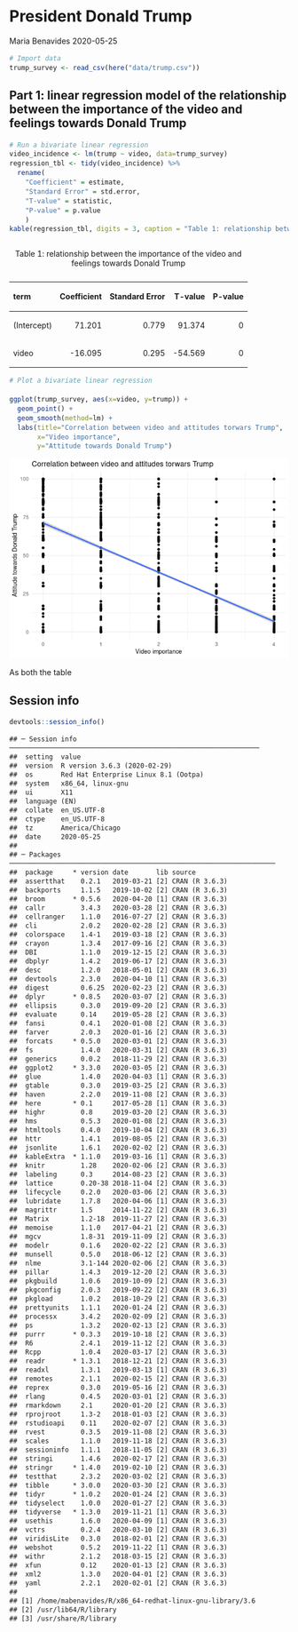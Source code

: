 President Donald Trump
================
Maria Benavides
2020-05-25

``` r
# Import data 
trump_survey <- read_csv(here("data/trump.csv"))
```

## Part 1: linear regression model of the relationship between the importance of the video and feelings towards Donald Trump

``` r
# Run a bivariate linear regression 
video_incidence <- lm(trump ~ video, data=trump_survey)
regression_tbl <- tidy(video_incidence) %>%
  rename(
    "Coefficient" = estimate, 
    "Standard Error" = std.error, 
    "T-value" = statistic, 
    "P-value" = p.value
    )
kable(regression_tbl, digits = 3, caption = "Table 1: relationship between the importance of the video and feelings towards Donald Trump") 
```

<table>

<caption>

Table 1: relationship between the importance of the video and feelings
towards Donald Trump

</caption>

<thead>

<tr>

<th style="text-align:left;">

term

</th>

<th style="text-align:right;">

Coefficient

</th>

<th style="text-align:right;">

Standard Error

</th>

<th style="text-align:right;">

T-value

</th>

<th style="text-align:right;">

P-value

</th>

</tr>

</thead>

<tbody>

<tr>

<td style="text-align:left;">

(Intercept)

</td>

<td style="text-align:right;">

71.201

</td>

<td style="text-align:right;">

0.779

</td>

<td style="text-align:right;">

91.374

</td>

<td style="text-align:right;">

0

</td>

</tr>

<tr>

<td style="text-align:left;">

video

</td>

<td style="text-align:right;">

\-16.095

</td>

<td style="text-align:right;">

0.295

</td>

<td style="text-align:right;">

\-54.569

</td>

<td style="text-align:right;">

0

</td>

</tr>

</tbody>

</table>

``` r
# Plot a bivariate linear regression 

ggplot(trump_survey, aes(x=video, y=trump)) + 
  geom_point() +
  geom_smooth(method=lm) +
  labs(title="Correlation between video and attitudes torwars Trump", 
       x="Video importance", 
       y="Attitude towards Donald Trump")
```

![](trump_files/figure-gfm/linear%20regression-1.png)<!-- -->

As both the
    table

## Session info

``` r
devtools::session_info()
```

    ## ─ Session info ───────────────────────────────────────────────────────────────
    ##  setting  value                               
    ##  version  R version 3.6.3 (2020-02-29)        
    ##  os       Red Hat Enterprise Linux 8.1 (Ootpa)
    ##  system   x86_64, linux-gnu                   
    ##  ui       X11                                 
    ##  language (EN)                                
    ##  collate  en_US.UTF-8                         
    ##  ctype    en_US.UTF-8                         
    ##  tz       America/Chicago                     
    ##  date     2020-05-25                          
    ## 
    ## ─ Packages ───────────────────────────────────────────────────────────────────
    ##  package     * version date       lib source        
    ##  assertthat    0.2.1   2019-03-21 [2] CRAN (R 3.6.3)
    ##  backports     1.1.5   2019-10-02 [2] CRAN (R 3.6.3)
    ##  broom       * 0.5.6   2020-04-20 [1] CRAN (R 3.6.3)
    ##  callr         3.4.3   2020-03-28 [2] CRAN (R 3.6.3)
    ##  cellranger    1.1.0   2016-07-27 [2] CRAN (R 3.6.3)
    ##  cli           2.0.2   2020-02-28 [2] CRAN (R 3.6.3)
    ##  colorspace    1.4-1   2019-03-18 [2] CRAN (R 3.6.3)
    ##  crayon        1.3.4   2017-09-16 [2] CRAN (R 3.6.3)
    ##  DBI           1.1.0   2019-12-15 [2] CRAN (R 3.6.3)
    ##  dbplyr        1.4.2   2019-06-17 [2] CRAN (R 3.6.3)
    ##  desc          1.2.0   2018-05-01 [2] CRAN (R 3.6.3)
    ##  devtools      2.3.0   2020-04-10 [1] CRAN (R 3.6.3)
    ##  digest        0.6.25  2020-02-23 [2] CRAN (R 3.6.3)
    ##  dplyr       * 0.8.5   2020-03-07 [2] CRAN (R 3.6.3)
    ##  ellipsis      0.3.0   2019-09-20 [2] CRAN (R 3.6.3)
    ##  evaluate      0.14    2019-05-28 [2] CRAN (R 3.6.3)
    ##  fansi         0.4.1   2020-01-08 [2] CRAN (R 3.6.3)
    ##  farver        2.0.3   2020-01-16 [2] CRAN (R 3.6.3)
    ##  forcats     * 0.5.0   2020-03-01 [2] CRAN (R 3.6.3)
    ##  fs            1.4.0   2020-03-31 [2] CRAN (R 3.6.3)
    ##  generics      0.0.2   2018-11-29 [2] CRAN (R 3.6.3)
    ##  ggplot2     * 3.3.0   2020-03-05 [2] CRAN (R 3.6.3)
    ##  glue          1.4.0   2020-04-03 [1] CRAN (R 3.6.3)
    ##  gtable        0.3.0   2019-03-25 [2] CRAN (R 3.6.3)
    ##  haven         2.2.0   2019-11-08 [2] CRAN (R 3.6.3)
    ##  here        * 0.1     2017-05-28 [1] CRAN (R 3.6.3)
    ##  highr         0.8     2019-03-20 [2] CRAN (R 3.6.3)
    ##  hms           0.5.3   2020-01-08 [2] CRAN (R 3.6.3)
    ##  htmltools     0.4.0   2019-10-04 [2] CRAN (R 3.6.3)
    ##  httr          1.4.1   2019-08-05 [2] CRAN (R 3.6.3)
    ##  jsonlite      1.6.1   2020-02-02 [2] CRAN (R 3.6.3)
    ##  kableExtra  * 1.1.0   2019-03-16 [1] CRAN (R 3.6.3)
    ##  knitr         1.28    2020-02-06 [2] CRAN (R 3.6.3)
    ##  labeling      0.3     2014-08-23 [2] CRAN (R 3.6.3)
    ##  lattice       0.20-38 2018-11-04 [2] CRAN (R 3.6.3)
    ##  lifecycle     0.2.0   2020-03-06 [2] CRAN (R 3.6.3)
    ##  lubridate     1.7.8   2020-04-06 [1] CRAN (R 3.6.3)
    ##  magrittr      1.5     2014-11-22 [2] CRAN (R 3.6.3)
    ##  Matrix        1.2-18  2019-11-27 [2] CRAN (R 3.6.3)
    ##  memoise       1.1.0   2017-04-21 [2] CRAN (R 3.6.3)
    ##  mgcv          1.8-31  2019-11-09 [2] CRAN (R 3.6.3)
    ##  modelr        0.1.6   2020-02-22 [2] CRAN (R 3.6.3)
    ##  munsell       0.5.0   2018-06-12 [2] CRAN (R 3.6.3)
    ##  nlme          3.1-144 2020-02-06 [2] CRAN (R 3.6.3)
    ##  pillar        1.4.3   2019-12-20 [2] CRAN (R 3.6.3)
    ##  pkgbuild      1.0.6   2019-10-09 [2] CRAN (R 3.6.3)
    ##  pkgconfig     2.0.3   2019-09-22 [2] CRAN (R 3.6.3)
    ##  pkgload       1.0.2   2018-10-29 [2] CRAN (R 3.6.3)
    ##  prettyunits   1.1.1   2020-01-24 [2] CRAN (R 3.6.3)
    ##  processx      3.4.2   2020-02-09 [2] CRAN (R 3.6.3)
    ##  ps            1.3.2   2020-02-13 [2] CRAN (R 3.6.3)
    ##  purrr       * 0.3.3   2019-10-18 [2] CRAN (R 3.6.3)
    ##  R6            2.4.1   2019-11-12 [2] CRAN (R 3.6.3)
    ##  Rcpp          1.0.4   2020-03-17 [2] CRAN (R 3.6.3)
    ##  readr       * 1.3.1   2018-12-21 [2] CRAN (R 3.6.3)
    ##  readxl        1.3.1   2019-03-13 [1] CRAN (R 3.6.3)
    ##  remotes       2.1.1   2020-02-15 [2] CRAN (R 3.6.3)
    ##  reprex        0.3.0   2019-05-16 [2] CRAN (R 3.6.3)
    ##  rlang         0.4.5   2020-03-01 [2] CRAN (R 3.6.3)
    ##  rmarkdown     2.1     2020-01-20 [2] CRAN (R 3.6.3)
    ##  rprojroot     1.3-2   2018-01-03 [2] CRAN (R 3.6.3)
    ##  rstudioapi    0.11    2020-02-07 [2] CRAN (R 3.6.3)
    ##  rvest         0.3.5   2019-11-08 [2] CRAN (R 3.6.3)
    ##  scales        1.1.0   2019-11-18 [2] CRAN (R 3.6.3)
    ##  sessioninfo   1.1.1   2018-11-05 [2] CRAN (R 3.6.3)
    ##  stringi       1.4.6   2020-02-17 [2] CRAN (R 3.6.3)
    ##  stringr     * 1.4.0   2019-02-10 [2] CRAN (R 3.6.3)
    ##  testthat      2.3.2   2020-03-02 [2] CRAN (R 3.6.3)
    ##  tibble      * 3.0.0   2020-03-30 [2] CRAN (R 3.6.3)
    ##  tidyr       * 1.0.2   2020-01-24 [2] CRAN (R 3.6.3)
    ##  tidyselect    1.0.0   2020-01-27 [2] CRAN (R 3.6.3)
    ##  tidyverse   * 1.3.0   2019-11-21 [1] CRAN (R 3.6.3)
    ##  usethis       1.6.0   2020-04-09 [1] CRAN (R 3.6.3)
    ##  vctrs         0.2.4   2020-03-10 [2] CRAN (R 3.6.3)
    ##  viridisLite   0.3.0   2018-02-01 [2] CRAN (R 3.6.3)
    ##  webshot       0.5.2   2019-11-22 [1] CRAN (R 3.6.3)
    ##  withr         2.1.2   2018-03-15 [2] CRAN (R 3.6.3)
    ##  xfun          0.12    2020-01-13 [2] CRAN (R 3.6.3)
    ##  xml2          1.3.0   2020-04-01 [2] CRAN (R 3.6.3)
    ##  yaml          2.2.1   2020-02-01 [2] CRAN (R 3.6.3)
    ## 
    ## [1] /home/mabenavides/R/x86_64-redhat-linux-gnu-library/3.6
    ## [2] /usr/lib64/R/library
    ## [3] /usr/share/R/library
